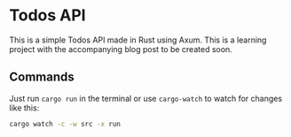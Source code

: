 # Todos API

This is a simple Todos API made in Rust using Axum. This is a learning project with the accompanying blog post to be created soon.

## Commands

Just run `cargo run` in the terminal or use `cargo-watch` to watch for changes like this:

```sh
cargo watch -c -w src -x run
```
